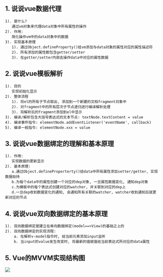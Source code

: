 ## 1. 说说vue数据代理
    1). 是什么?
       通过vm对象来代理data对象中所有属性的操作
    2). 作用:
       简化操作vm中的data对象中的数据
    3). 实现基本原理
       1). 通过Object.defineProperty()给vm添加与data对象的属性对应的属性描述符
       2). 所有添加的属性都包含getter/setter
       3). 在getter/setter内部去操作data中对应的属性数据
       
## 2. 说说vue模板解析
    1). 目的
       实现初始化显示
    2). 整体流程
       1). 将el的所有子节点取出, 添加到一个新建的文档fragment对象中
       2). 对fragment中的所有层次子节点递归进行编译解析处理
       3). 将解析后的fragment添加到el中显示
    3). 编译/解析包含大括号表达式的文本节点: textNode.textContent = value
    4). 编译事件指令: elementNode.addEventListener('eventName', callback)
    5). 编译一般指令: elementNode.xxx = value
    
## 3. 说说vue数据绑定的理解和基本原理
    1). 作用:
       实现数据的更新显示
    2). 基本原理:
       a.通过Object.defineProperterty()给data中所有属性添加setter/getter, 实现数据劫持
       b.为每个data中的属性创建一个对应的dep对象, 一旦属性数据变化, 通知dep对象
       c.为模板中的每个表达式创建对应的watcher, 并关联到对应的dep上
       d.一旦dep收到数据变化的通知, 会通知所有关联的watcher, watcher收到通知后就更新对应的节点
       
## 4. 说说vue双向数据绑定的基本原理
    1). 双向数据绑定是建立在单向数据绑定(model==>View)的基础之上的
    2). 双向数据绑定的实现流程:
        a. 在解析v-model指令时, 给当前元素添加input监听
        b. 当input的value发生改变时, 将最新的值赋值给当前表达式所对应的data属性
        
## 5. Vue的MVVM实现结构图
![](https://i.imgur.com/vpy6Wme.png)